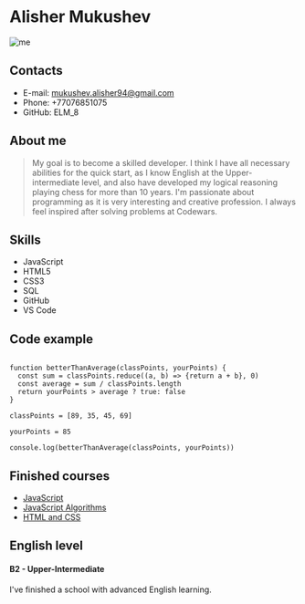 # Alisher Mukushev
![me](https://user-images.githubusercontent.com/110456736/189169681-33db4306-4b87-4e84-8735-ad84edf712f0.png)

## Contacts

- E-mail: mukushev.alisher94@gmail.com
- Phone: +77076851075
- GitHub: ELM_8

## About me
> My goal is to become a skilled developer. I think I have all necessary abilities for the quick start, as I know English at the Upper-intermediate level, 
and also have developed my logical reasoning playing chess for more than 10 years. I'm passionate about programming as it is very interesting and creative profession.
I always feel inspired after solving problems at Codewars.

## Skills
- JavaScript
- HTML5
- CSS3
- SQL
- GitHub
- VS Code

## Code example
```

function betterThanAverage(classPoints, yourPoints) {
  const sum = classPoints.reduce((a, b) => {return a + b}, 0)
  const average = sum / classPoints.length
  return yourPoints > average ? true: false 
}

classPoints = [89, 35, 45, 69]

yourPoints = 85

console.log(betterThanAverage(classPoints, yourPoints))

```

## Finished courses
- [JavaScript](https://www.udemy.com/course/javascript-ru/)
- [JavaScript Algorithms](https://www.youtube.com/watch?v=coqQwbDezUA&list=PLC3y8-rFHvwiRYB4-HHKHblh3_bQNJTMa)
- [HTML and CSS](https://brainscloud.ru/landing/html-css)

## English level
#### B2 - Upper-Intermediate

I've finished a school with advanced English learning.
